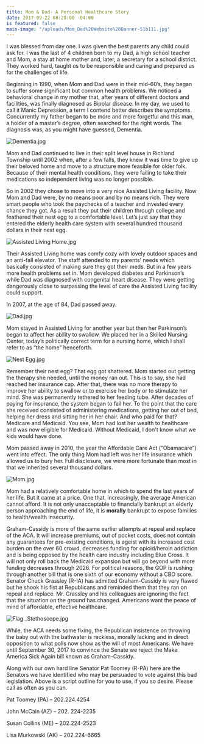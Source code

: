```yaml
---
title: Mom & Dad- A Personal Healthcare Story
date: 2017-09-22 08:28:00 -04:00
is featured: false
main-image: "/uploads/Mom_Dad%20Website%20Banner-51b111.jpg"
---
```


I was blessed from day one.  I was given the best parents any child could ask for.  I was the last of 4 children born to my Dad, a high school teacher and Mom, a stay at home mother and, later, a secretary for a school district.  They worked hard, taught us to be responsible and caring and prepared us for the challenges of life.

Beginning in 1990, when Mom and Dad were in their mid-60’s, they began to suffer some significant but common health problems. We noticed a behavioral change in my mother that, after years of different doctors and facilities, was finally diagnosed as Bipolar disease.  In my day, we used to call it Manic Depression, a term I contend better describes the symptoms.  Concurrently my father began to be more and more forgetful and this man, a holder of a master’s degree, often searched for the right words.  The diagnosis was, as you might have guessed, Dementia.

![Dementia.jpg](/uploads/Dementia.jpg)

Mom and Dad continued to live in their split level house in Richland Township until 2002 when, after a few falls, they knew it was time to give up their beloved home and move to a structure more feasible for older folk.  Because of their mental health conditions, they were failing to take their medications so independent living was no longer possible.

So in 2002 they chose to move into a very nice Assisted Living facility.  Now Mom and Dad were, by no means poor and by no means rich.  They were smart people who took the paychecks of a teacher and invested every chance they got.  As a result they put their children through college and feathered their nest egg to a comfortable level.  Let’s just say that they entered the elderly health care system with several hundred thousand dollars in their nest egg.

![Assisted Living Home.jpg](/uploads/Assisted%20Living%20Home.jpg)

Their Assisted Living home was comfy cozy with lovely outdoor spaces and an anti-fall elevator.  The staff attended to my parents’ needs which basically consisted of making sure they got their meds.  But in a few years more health problems set in.  Mom developed diabetes and Parkinson’s while Dad was diagnosed with congenital heart disease.  They were getting dangerously close to surpassing the level of care the Assisted Living facility could support.

In 2007, at the age of 84, Dad passed away.  

![Dad.jpg](/uploads/Dad.jpg)

Mom stayed in Assisted Living for another year but then her Parkinson’s began to affect her ability to swallow.  We placed her in a Skilled Nursing Center, today’s politically correct term for a nursing home, which I shall refer to as “the home” henceforth.

![Nest Egg.jpg](/uploads/Nest%20Egg.jpg)

Remember their nest egg?  That egg got shattered.  Mom started out getting the therapy she needed, until the money ran out.  This is to say, she had reached her insurance cap.  After that, there was no more therapy to improve her ability to swallow or to exercise her body or to stimulate her mind.
She was permanently tethered to her feeding tube. After decades of paying for insurance, the system began to fail her.  To the point that the care she received consisted of administering medications, getting her out of bed, helping her dress and sitting her in her chair.  And who paid for that?  Medicare and Medicaid. You see, Mom had lost her wealth to healthcare and was now eligible for Medicaid.  Without Medicaid, I don't know what we kids would have done.

Mom passed away in 2010, the year the Affordable Care Act (“Obamacare”) went into effect.  The only thing Mom had left was her life insurance which allowed us to bury her.  Full disclosure, we were more fortunate than most in that we inherited several thousand dollars.

![Mom.jpg](/uploads/Mom.jpg)

Mom had a relatively comfortable home in which to spend the last years of her life.  But it came at a price.  One that, increasingly, the average American cannot afford.  It is not only unacceptable to financially bankrupt an elderly person approaching the end of life, it is **morally** bankrupt to expose families to health/wealth insecurity.

Graham-Cassidy is more of the same earlier attempts at repeal and replace of the ACA.   It will increase premiums, out of pocket costs, does not contain any guarantees for pre-existing conditions, is ageist with its increased cost burden on the over 60 crowd, decreases funding for opioid/heroin  addiction and is being opposed by the health care industry including Blue Cross. It will not only roll back the Medicaid expansion but will go beyond with more funding decreases through 2026.  For political reasons, the GOP is rushing through another bill that is one sixth of our economy without a CBO score.  Senator Chuck Grassley (R-IA) has admitted Graham-Cassidy is very flawed but he shook his fist at Republicans and reminded them that they ran on repeal and replace.  Mr. Grassley and his colleagues are ignoring the fact that the situation on the ground has changed.  Americans want the peace of mind of affordable, effective healthcare.

![Flag _Stethoscope.jpg](/uploads/Flag%20_Stethoscope.jpg)

 While, the ACA needs some fixing, the Republican insistence on throwing the baby out with the bathwater is reckless, morally lacking and in direct opposition to what polls now show as the will of most Americans.  We have until September 30, 2017 to convince the Senate we reject the Make America Sick Again bill known as Graham-Cassidy.

Along with our own hard line Senator Pat Toomey (R-PA) here are the Senators we have identified who may be persuaded to vote against this bad legislation.  Above is a script outline for you to use, if you so desire.  Please call as often as you can.

Pat Toomey (PA) – 202.224.4254

John McCain (AZ) – 202. 224-2235

Susan Collins (ME) – 202.224-2523

Lisa Murkowski (AK) – 202.224-6665